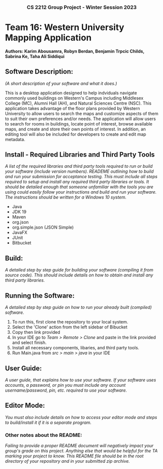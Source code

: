 ### <div align="center"> CS 2212 Group Project - Winter Session 2023 </div>
# **Team 16:** Western University Mapping Application
 **Authors: Karim Abousamra, Robyn Berdan, Benjamin Trpcic Childs, Sabrina Ke, Taha Ali Siddiqui**
 ## **Software Description:**  
 *(A short description of your software and what it does.)*
 
 This is a desktop application designed to help indviduals navigate commonly used buildings on Western's Campus including Middlesex College (MC), Alumni Hall (AH), and Natural Sciences Centre (NSC). This application takes advantage of the floor plans provided by Western University to allow users to search the maps and customize aspects of them to suit their own preferences and/or needs. The application will allow users to search for rooms in buildings, locate point of interest, browse available maps, and create and store their own points of interest. In addition, an editing tool will also be included for developers to create and edit map metadata.

## **Install - Required Libraries and Third Party Tools**
 *A list of the required libraries and third party tools required to run or build your software (include version numbers). READEME outlining how to build and run your submission for acceptance testing. This must include all steps required to setup and install any required third party libraries or tools. It should be detailed enough that someone unfamiliar with the tools you are using could easily follow your instructions and build and run your software. The instructions should be written for a Windows 10 system.*

- Java
- JDK 19
- Maven
- org.json
- org.simple.json (JSON Simple)
- JavaFX
- JUnit
- Bitbucket

## **Build:**
 *A detailed step by step guide for building your software (compiling it from source code). This should include details on how to obtain and install any third party libraries.*
 
## **Running the Software:**
 *A detailed step by step guide on how to run your already built (compiled) software.*
 1. To run this, first clone the repository to your local system.
 2. Select the 'Clone' action from the left sidebar of Bibucket
 3. Copy then link provided
 4. In your IDE go to *Team > Remote > Clone* and paste in the link provided and select finish.
 5. Install all necessary components, libaries, and third party tools.
 5. Run Main.java from *src > main > java* in your IDE

## **User Guide:**
 *A user guide, that explains how to use your software.
 If your software uses accounts, a password, or pin you must include any account username/password, pin, etc. required to use your software.*
 
## **Editor Mode:**
 *You must also include details on how to access your editor mode and steps to build/install it if it is a separate program.*

### Other notes about the README:
 *Failing to provide a proper README document will negatively impact your group's grade on this project.
 Anything else that would be helpful for the TA marking your project to know.
 This README file should be in the root directory of your repository and in your submitted zip archive.*

